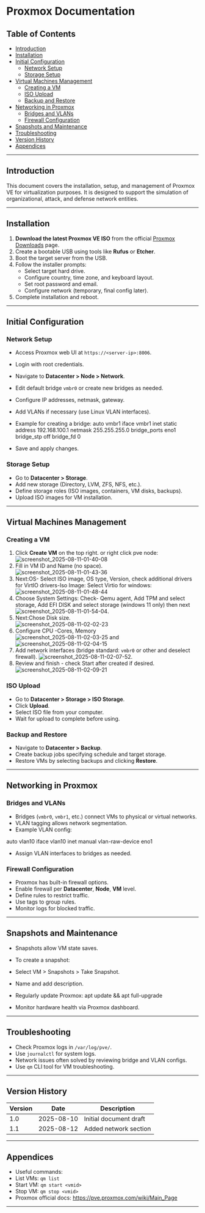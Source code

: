 # Proxmox Documentation

## Table of Contents

- [Introduction](#introduction)
- [Installation](#installation)
- [Initial Configuration](#initial-configuration)
  - [Network Setup](#network-setup)
  - [Storage Setup](#storage-setup)
- [Virtual Machines Management](#virtual-machines-management)
  - [Creating a VM](#creating-a-vm)
  - [ISO Upload](#iso-upload)
  - [Backup and Restore](#backup-and-restore)
- [Networking in Proxmox](#networking-in-proxmox)
  - [Bridges and VLANs](#bridges-and-vlans)
  - [Firewall Configuration](#firewall-configuration)
- [Snapshots and Maintenance](#snapshots-and-maintenance)
- [Troubleshooting](#troubleshooting)
- [Version History](#version-history)
- [Appendices](#appendices)

---

## Introduction

This document covers the installation, setup, and management of Proxmox VE for virtualization purposes. It is designed to support the simulation of organizational, attack, and defense network entities.

---

## Installation

1. **Download the latest Proxmox VE ISO** from the official [Proxmox Downloads](https://www.proxmox.com/en/downloads) page.
2. Create a bootable USB using tools like **Rufus** or **Etcher**.
3. Boot the target server from the USB.
4. Follow the installer prompts:
   - Select target hard drive.
   - Configure country, time zone, and keyboard layout.
   - Set root password and email.
   - Configure network (temporary, final config later).
5. Complete installation and reboot.

---

## Initial Configuration

### Network Setup

- Access Proxmox web UI at `https://<server-ip>:8006`.
- Login with root credentials.
- Navigate to **Datacenter > Node > Network**.
- Edit default bridge `vmbr0` or create new bridges as needed.
- Configure IP addresses, netmask, gateway.
- Add VLANs if necessary (use Linux VLAN interfaces).
- Example for creating a bridge:
auto vmbr1
iface vmbr1 inet static
address 192.168.100.1
netmask 255.255.255.0
bridge_ports eno1
bridge_stp off
bridge_fd 0


- Save and apply changes.

### Storage Setup

- Go to **Datacenter > Storage**.
- Add new storage (Directory, LVM, ZFS, NFS, etc.).
- Define storage roles (ISO images, containers, VM disks, backups).
- Upload ISO images for VM installation.

---

## Virtual Machines Management

### Creating a VM

1. Click **Create VM** on the top right. or right click pve node:  
![screenshot_2025-08-11-01-40-08](images/screenshot_2025-08-11-01-40-08.png)
2. Fill in VM ID and Name (no space).  
![screenshot_2025-08-11-01-43-36](images/screenshot_2025-08-11-01-43-36.png)
3. Next:OS- Select ISO image, OS type, Version, check additional drivers for VirtIO drivers-Iso Image: Select Virtio for windows:  ![screenshot_2025-08-11-01-48-44](images/screenshot_2025-08-11-01-48-44.png)
4. Choose System Settings: Check- Qemu agent, Add TPM and select storage, Add EFI DISK   and select storage (windows 11 only) then next ![screenshot_2025-08-11-01-54-04](images/screenshot_2025-08-11-01-54-04.png).
5. Next:Chose Disk size.  
![screenshot_2025-08-11-02-02-23](images/screenshot_2025-08-11-02-02-23.png)
6. Configure CPU -Cores, Memory  
![screenshot_2025-08-11-02-03-25](images/screenshot_2025-08-11-02-03-25.png) and  ![screenshot_2025-08-11-02-04-15](images/screenshot_2025-08-11-02-04-15.png)
7. Add network interfaces (bridge standard: `vmbr0` or other and deselect firewall).  ![screenshot_2025-08-11-02-07-52](images/screenshot_2025-08-11-02-07-52.png).
8. Review and finish - check Start after created if desired.  ![screenshot_2025-08-11-02-09-21](images/screenshot_2025-08-11-02-09-21.png)

### ISO Upload

- Go to **Datacenter > Storage > ISO Storage**.
- Click **Upload**.
- Select ISO file from your computer.
- Wait for upload to complete before using.

### Backup and Restore

- Navigate to **Datacenter > Backup**.
- Create backup jobs specifying schedule and target storage.
- Restore VMs by selecting backups and clicking **Restore**.

---

## Networking in Proxmox

### Bridges and VLANs

- Bridges (`vmbr0`, `vmbr1`, etc.) connect VMs to physical or virtual networks.
- VLAN tagging allows network segmentation.
- Example VLAN config:

auto vlan10
iface vlan10 inet manual
vlan-raw-device eno1


- Assign VLAN interfaces to bridges as needed.

### Firewall Configuration

- Proxmox has built-in firewall options.
- Enable firewall per **Datacenter**, **Node**, **VM** level.
- Define rules to restrict traffic.
- Use tags to group rules.
- Monitor logs for blocked traffic.

---

## Snapshots and Maintenance

- Snapshots allow VM state saves.
- To create a snapshot:
- Select VM > Snapshots > Take Snapshot.
- Name and add description.
- Regularly update Proxmox:
apt update && apt full-upgrade

- Monitor hardware health via Proxmox dashboard.

---

## Troubleshooting

- Check Proxmox logs in `/var/log/pve/`.
- Use `journalctl` for system logs.
- Network issues often solved by reviewing bridge and VLAN configs.
- Use `qm` CLI tool for VM troubleshooting.

---

## Version History

| Version | Date       | Description           |
|---------|------------|-----------------------|
| 1.0     | 2025-08-10 | Initial document draft |
| 1.1     | 2025-08-12 | Added network section  |

---

## Appendices

- Useful commands:
- List VMs: `qm list`
- Start VM: `qm start <vmid>`
- Stop VM: `qm stop <vmid>`
- Proxmox official docs: https://pve.proxmox.com/wiki/Main_Page

---

